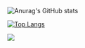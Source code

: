 
![Anurag's GitHub stats](https://github-readme-stats.vercel.app/api?username=ARMoreno99&show_icons=true&theme=merko)

[![Top Langs](https://github-readme-stats.vercel.app/api/top-langs/?username=ARMoreno99&layout=compact)](https://github.com/ARMoreno99/github-readme-stats)

<a href="https://github.com/anuraghazra/github-readme-stats">
  <img align="center" src="https://github-readme-stats.vercel.app/api/pin/?username=ARMoreno99&repo=github-readme-stats" />
</a>
